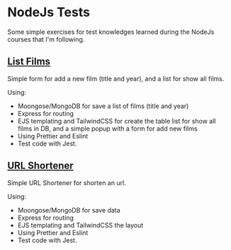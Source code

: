 # NodeJs Tests

Some simple exercises for test knowledges learned during the NodeJs courses that I'm following.

## [List Films](https://github.com/falconandrea/simple-nodejs-tests/tree/main/list-films)

Simple form for add a new film (title and year), and a list for show all films.

Using:

- Moongose/MongoDB for save a list of films (title and year)
- Express for routing
- EJS templating and TailwindCSS for create the table list for show all films in DB, and a simple popup with a form for add new films
- Using Prettier and Eslint
- Test code with Jest.

## [URL Shortener](https://github.com/falconandrea/simple-nodejs-tests/tree/main/url-shorter)

Simple URL Shortener for shorten an url.

Using:

- Moongose/MongoDB for save data
- Express for routing
- EJS templating and TailwindCSS the layout
- Using Prettier and Eslint
- Test code with Jest.
